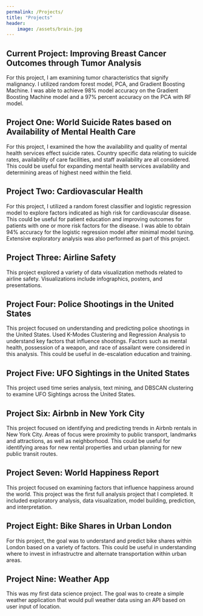 ```yaml
---
permalink: /Projects/
title: "Projects"
header:
    image: /assets/brain.jpg
---
```


## Current Project: Improving Breast Cancer Outcomes through Tumor Analysis
For this project, I am examining tumor characteristics that signify malignancy. I utilized random forest model, PCA, and Gradient Boosting Machine. I was able to achieve 98% model accuracy on the Gradient Boosting Machine model and a 97% percent accuracy on the PCA with RF model.

## Project One: World Suicide Rates based on Availability of Mental Health Care
For this project, I examined the how the availability and quality of mental health services effect suicide rates. Country specific data relating to suicide rates, availability of care facilities, and staff availability are all considered. This could be useful for expanding mental health services availability and determining areas of highest need within the field.

## Project Two: Cardiovascular Health
For this project, I utilized a random forest classifier and logistic regression model to explore factors indicated as high risk for cardiovascular disease. This could be useful for patient education and improving outcomes for patients with one or more risk factors for the disease. I was able to obtain 94% accuracy for the logistic regression model after minimal model tuning. Extensive exploratory analysis was also performed as part of this project.

## Project Three: Airline Safety
This project explored a variety of data visualization methods related to airline safety. Visualizations include infographics, posters, and presentations.

## Project Four: Police Shootings in the United States
This project focused on understanding and predicting police shootings in the United States. Used K-Modes Clustering and Regression Analysis to understand key factors that influence shootings. Factors such as mental health, possession of a weapon, and race of assailant were considered in this analysis. This could be useful in de-escalation education and training.

## Project Five: UFO Sightings in the United States
This project used time series analysis, text mining, and DBSCAN clustering to examine UFO Sightings across the United States.

## Project Six: Airbnb in New York City
This project focused on identifying and predicting trends in Airbnb rentals in New York City. Areas of focus were proximity to public transport, landmarks and attractions, as well as neighborhood. This could be useful for identifying areas for new rental properties and urban planning for new public transit routes.

## Project Seven: World Happiness Report
This project focused on examining factors that influence happiness around the world. This project was the first full analysis project that I completed. It included exploratory analysis, data visualization, model building, prediction, and interpretation.

## Project Eight: Bike Shares in Urban London
For this project, the goal was to understand and predict bike shares within London based on a variety of factors. This could be useful in understanding where to invest in infrastructre and alternate transportation within urban areas.

## Project Nine: Weather App
This was my first data science project. The goal was to create a simple weather application that would pull weather data using an API based on user input of location.
